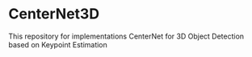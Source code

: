 # CenterNet3D
This repository for implementations CenterNet for 3D Object Detection based on Keypoint Estimation

